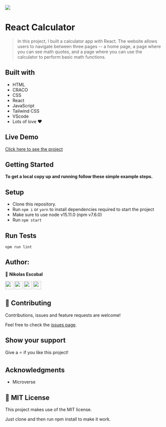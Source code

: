 ![](https://img.shields.io/badge/Microverse-blueviolet)

# React Calculator

> In this project, I built a calculator app with React. The website allows users to navigate between three pages -- a home page, a page where you can see math quotes, and a page where you can use the calculator to perform basic math functions.

## Built with

- HTML
- CRACO
- CSS
- React
- JavaScript
- Tailwind CSS
- VScode
- Lots of love :heart:

## Live Demo

[Click here to see the project](https://reactapp-calculator.netlify.app/)


## Getting Started

**To get a local copy up and running follow these simple example steps.**
## Setup

- Clone this repository. 
- Run ``npm i`` or ``yarn`` to install dependencies required to start the project
- Make sure to use node v15.11.0 (npm v7.6.0) 
- Run ``npm start``

## Run Tests

```
npm run lint
```

## Author:

👤 **Nikolas Escobal**

[<code><img height="26" src="https://cdn.iconscout.com/icon/free/png-256/github-153-675523.png"></code>](https://github.com/nikoescobal)
[<code><img height="26" src="https://upload.wikimedia.org/wikipedia/sco/thumb/9/9f/Twitter_bird_logo_2012.svg/1200px-Twitter_bird_logo_2012.svg.png"></code>](https://twitter.com/nikoescobal)
[<code><img height="26" src="https://upload.wikimedia.org/wikipedia/commons/thumb/c/c9/Linkedin.svg/1200px-Linkedin.svg.png"></code>](https://www.linkedin.com/in/nikolas-escobal/)
 <a href="mailto:niko.escobal@gmail.com?subject=Sup Niko?"><img height="26" src="https://cdn.worldvectorlogo.com/logos/official-gmail-icon-2020-.svg"></a>
 

## 🤝 Contributing

Contributions, issues and feature requests are welcome!

Feel free to check the [issues page](https://github.com/nikoescobal/members-only/issues).

## Show your support

Give a ⭐️ if you like this project!

## Acknowledgments

- Microverse

## 📝 MIT License

This project makes use of the MIT license.

Just clone and then run npm install to make it work.

